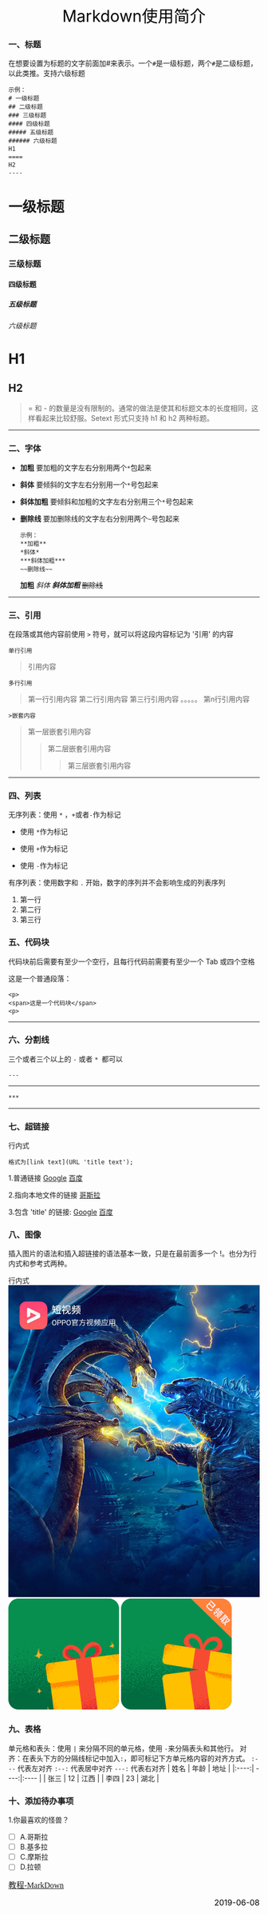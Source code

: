 <center><font size=6 color=black>Markdown使用简介</font></center>

### 一、标题
在想要设置为标题的文字前面加#来表示。一个`#`是一级标题，两个`#`是二级标题，以此类推。支持六级标题
    
    示例：
    # 一级标题
    ## 二级标题
    ### 三级标题
    #### 四级标题
    ##### 五级标题
    ###### 六级标题
    H1
    ====
    H2
    ----

# 一级标题
## 二级标题
### 三级标题
#### 四级标题
##### 五级标题
###### 六级标题
H1
====
H2
----
> = 和 - 的数量是没有限制的。通常的做法是使其和标题文本的长度相同，这样看起来比较舒服。Setext 形式只支持 h1 和 h2 两种标题。
---
### 二、字体
* **加粗**
  要加粗的文字左右分别用两个`*`包起来  
* **斜体**
  要倾斜的文字左右分别用一个`*`号包起来
* **斜体加粗**
  要倾斜和加粗的文字左右分别用三个`*`号包起来
* **删除线**
  要加删除线的文字左右分别用两个`~`号包起来

      示例：
      **加粗**
      *斜体*
      ***斜体加粗***
      ~~删除线~~
    **加粗**
    *斜体*
    ***斜体加粗***
    ~~删除线~~
---
### 三、引用
在段落或其他内容前使用 `>` 符号，就可以将这段内容标记为 '引用' 的内容
      
    单行引用
>引用内容

    多行引用

>第一行引用内容
第二行引用内容
第三行引用内容
。。。。。
第n行引用内容

    >嵌套内容

>第一层嵌套引用内容
>>第二层嵌套引用内容
>>>第三层嵌套引用内容
---
### 四、列表
无序列表：使用 `*` ，`+`或者`-`作为标记
* 使用 `*`作为标记
+ 使用 `+`作为标记
- 使用 `-`作为标记

有序列表：使用数字和 `.` 开始，数字的序列并不会影响生成的列表序列
1. 第一行
2. 第二行
3. 第三行
### 五、代码块
代码块前后需要有至少一个空行，且每行代码前需要有至少一个 Tab 或四个空格

这是一个普通段落：

    <p>
    <span>这是一个代码块</span>
    <p>
---    
### 六、分割线

三个或者三个以上的 `-` 或者 `* `都可以
    
    ---
---
    ***
***
### 七、超链接
行内式

    格式为[link text](URL 'title text');
1.普通链接
[Google](http://www.google.com/)
[百度](https://www.baidu.com/)

2.指向本地文件的链接
[哥斯拉](1.jpg)

3.包含 'title' 的链接:
[Google](http://www.google.com/ "Google")
[百度](https://www.baidu.com/ "百度")

### 八、图像
插入图片的语法和插入超链接的语法基本一致，只是在最前面多一个 !。也分为行内式和参考式两种。

行内式
![哥斯拉](img/1.jpg "哥斯拉2：怪兽之王")
![拆礼盒](img/2.png "未拆开")  ![拆礼盒](img/3.png "已拆开")

### 九、表格
单元格和表头：使用 `|` 来分隔不同的单元格，使用 `-`来分隔表头和其他行。
对齐：在表头下方的分隔线标记中加入`:`，即可标记下方单元格内容的对齐方式。
`:---` 代表左对齐
`:--:` 代表居中对齐
`---:` 代表右对齐
| 姓名  |  年龄 |  地址 |
|:----:| ----:|:---- |
| 张三  |  12  | 江西  |
| 李四  |  23  | 湖北  |

### 十、添加待办事项
1.你最喜欢的怪兽？
* [ ] A.哥斯拉  
* [ ] B.基多拉
* [ ] C.摩斯拉
* [ ] D.拉顿

<font color=blue size=3 face='宋体'>[教程-MarkDown](http://www.markdown.cn/)</font>
<p align="right"><font size=3 color=black>2019-06-08</font></p>